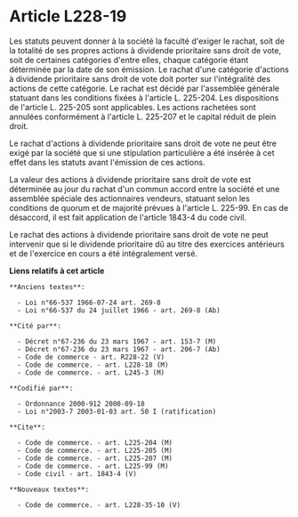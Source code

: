 # Article L228-19

Les statuts peuvent donner à la société la faculté d'exiger le rachat, soit de la totalité de ses propres actions à dividende
prioritaire sans droit de vote, soit de certaines catégories d'entre elles, chaque catégorie étant déterminée par la date de
son émission. Le rachat d'une catégorie d'actions à dividende prioritaire sans droit de vote doit porter sur l'intégralité
des actions de cette catégorie. Le rachat est décidé par l'assemblée générale statuant dans les conditions fixées à l'article
L. 225-204. Les dispositions de l'article L. 225-205 sont applicables. Les actions rachetées sont annulées conformément à
l'article L. 225-207 et le capital réduit de plein droit.

Le rachat d'actions à dividende prioritaire sans droit de vote ne peut être exigé par la société que si une stipulation
particulière a été insérée à cet effet dans les statuts avant l'émission de ces actions.

La valeur des actions à dividende prioritaire sans droit de vote est déterminée au jour du rachat d'un commun accord entre la
société et une assemblée spéciale des actionnaires vendeurs, statuant selon les conditions de quorum et de majorité prévues à
l'article L. 225-99. En cas de désaccord, il est fait application de l'article 1843-4 du code civil.

Le rachat des actions à dividende prioritaire sans droit de vote ne peut intervenir que si le dividende prioritaire dû au
titre des exercices antérieurs et de l'exercice en cours a été intégralement versé.

**Liens relatifs à cet article**

	**Anciens textes**:

	  - Loi n°66-537 1966-07-24 art. 269-8
	  - Loi n°66-537 du 24 juillet 1966 - art. 269-8 (Ab)

	**Cité par**:

	  - Décret n°67-236 du 23 mars 1967 - art. 153-7 (M)
	  - Décret n°67-236 du 23 mars 1967 - art. 206-7 (Ab)
	  - Code de commerce - art. R228-22 (V)
	  - Code de commerce. - art. L228-18 (M)
	  - Code de commerce. - art. L245-3 (M)

	**Codifié par**:

	  - Ordonnance 2000-912 2000-09-18
	  - Loi n°2003-7 2003-01-03 art. 50 I (ratification)

	**Cite**:

	  - Code de commerce. - art. L225-204 (M)
	  - Code de commerce. - art. L225-205 (M)
	  - Code de commerce. - art. L225-207 (M)
	  - Code de commerce. - art. L225-99 (M)
	  - Code civil - art. 1843-4 (V)

	**Nouveaux textes**:

	  - Code de commerce. - art. L228-35-10 (V)
